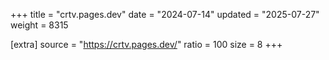 +++
title = "crtv.pages.dev"
date = "2024-07-14"
updated = "2025-07-27"
weight = 8315

[extra]
source = "https://crtv.pages.dev/"
ratio = 100
size = 8
+++

